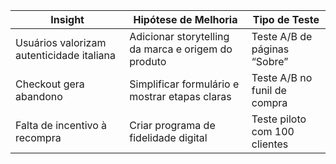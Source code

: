 
| Insight | Hipótese de Melhoria | Tipo de Teste |
|----------|----------------------|----------------|
| Usuários valorizam autenticidade italiana | Adicionar storytelling da marca e origem do produto | Teste A/B de páginas “Sobre” |
| Checkout gera abandono | Simplificar formulário e mostrar etapas claras | Teste A/B no funil de compra |
| Falta de incentivo à recompra | Criar programa de fidelidade digital | Teste piloto com 100 clientes |
